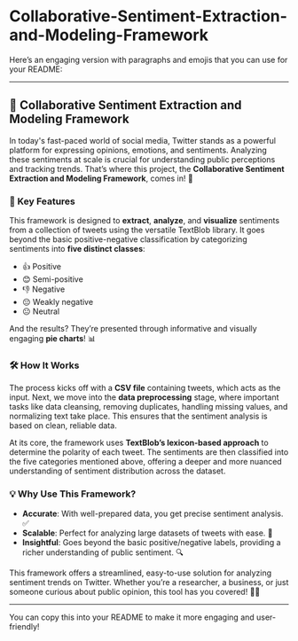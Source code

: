 # Collaborative-Sentiment-Extraction-and-Modeling-Framework
Here’s an engaging version with paragraphs and emojis that you can use for your README:

---

## 🎯 Collaborative Sentiment Extraction and Modeling Framework

In today's fast-paced world of social media, Twitter stands as a powerful platform for expressing opinions, emotions, and sentiments. Analyzing these sentiments at scale is crucial for understanding public perceptions and tracking trends. That’s where this project, the **Collaborative Sentiment Extraction and Modeling Framework**, comes in! 🚀

### 🌟 Key Features

This framework is designed to **extract**, **analyze**, and **visualize** sentiments from a collection of tweets using the versatile TextBlob library. It goes beyond the basic positive-negative classification by categorizing sentiments into **five distinct classes**:
- 👍 Positive
- 😊 Semi-positive
- 👎 Negative
- 😔 Weakly negative
- 😐 Neutral

And the results? They’re presented through informative and visually engaging **pie charts**! 📊

### 🛠️ How It Works

The process kicks off with a **CSV file** containing tweets, which acts as the input. Next, we move into the **data preprocessing** stage, where important tasks like data cleansing, removing duplicates, handling missing values, and normalizing text take place. This ensures that the sentiment analysis is based on clean, reliable data.

At its core, the framework uses **TextBlob’s lexicon-based approach** to determine the polarity of each tweet. The sentiments are then classified into the five categories mentioned above, offering a deeper and more nuanced understanding of sentiment distribution across the dataset.

### 💡 Why Use This Framework?

- **Accurate**: With well-prepared data, you get precise sentiment analysis. ✅
- **Scalable**: Perfect for analyzing large datasets of tweets with ease. 🔄
- **Insightful**: Goes beyond the basic positive/negative labels, providing a richer understanding of public sentiment. 🔍

This framework offers a streamlined, easy-to-use solution for analyzing sentiment trends on Twitter. Whether you’re a researcher, a business, or just someone curious about public opinion, this tool has you covered! 💼✨

---

You can copy this into your README to make it more engaging and user-friendly!
